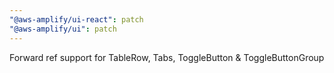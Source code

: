 ```yaml
---
"@aws-amplify/ui-react": patch
"@aws-amplify/ui": patch
---
```


Forward ref support for TableRow, Tabs, ToggleButton & ToggleButtonGroup
